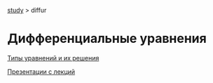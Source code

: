 [study](../) > diffur

# Дифференциальные уравнения

[Типы уравнений и их решения](types)

[Презентации с лекций](diffur.pdf)